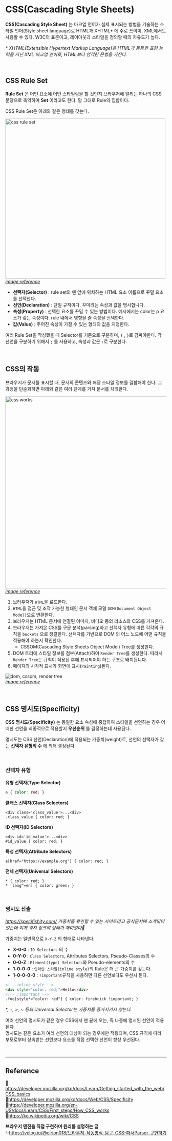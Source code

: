 # CSS(Cascading Style Sheets)

**CSS(Cascading Style Sheet)** 는 마크업 언어가 실제 표시되는 방법을 기술하는 스타일 언어(Style sheet language)로 HTML과 XHTML\* 에 주로 쓰이며, XML에서도 사용할 수 있다. W3C의 표준이고, 레이아웃과 스타일을 정의할 때의 자유도가 높다.

_\* XHTML(Extensible Hypertext Markup Language)은 HTML과 동등한 표현 능력을 지닌 XML 마크업 언어로, HTML보다 엄격한 문법을 가진다._

<br/>

## CSS Rule Set

**Rule Set** 은 어떤 요소에 어떤 스타일링을 할 것인지 브라우저에 알리는 하나의 CSS 문장으로 축약하여 **Set** 이라고도 한다. 말 그대로 Rule의 집합이다.

CSS Rule Set은 아래와 같은 형태를 갖는다.

<img src="https://user-images.githubusercontent.com/66757141/211836370-9f61a231-2988-42e0-8891-9bd827198877.png" alt="css rule set" width="500px" /><br/>
_[image reference](https://puzzleweb.ru/en/css/1_css_syntax.php)_

- **선택자(Selector)** : rule set의 맨 앞에 위치하는 HTML 요소 이름으로 꾸밀 요소를 선택한다.
- **선언(Declaration)** : 단일 규칙이다. 꾸미려는 속성과 값을 명시합니다.
- **속성(Property)** : 선택한 요소를 꾸밀 수 있는 방법이다. 예시에서는 color는 p 요소가 갖는 속성이다. rule 내에서 영향을 줄 속성을 선택한다.
- **값(Value)** : 주어진 속성이 가질 수 있는 형태의 값을 지정한다.

여러 Rule Set을 작성했을 때 Selector를 기준으로 구분하며, `{` , `}`로 감싸야한다. 각 선언을 구분하기 위해서 `;` 를 사용하고, 속성과 값은 `:`로 구분한다.

<br/>

## CSS의 작동

브라우저가 문서를 표시할 때, 문서의 콘텐츠와 해당 스타일 정보를 결합해야 한다. 그 과정을 단순화하면 아래와 같은 여러 단계를 거쳐 문서를 처리한다.

<img src="https://user-images.githubusercontent.com/66757141/211836326-4fb32b83-5d75-472c-b297-34fb9e44d32d.svg" alt="css works" width="600px" /><br/>
_[image reference](https://puzzleweb.ru/en/css/1_css_syntax.php)_

1. 브라우저가 `HTML`을 로드한다.
2. `HTML`을 접근 및 조작 가능한 형태인 문서 객체 모델 `DOM(Document Object Model)`으로 변환한다.
3. 브라우저는 HTML 문서에 연결된 이미지, 비디오 등의 리소스와 CSS를 가져온다.
4. 브라우저는 가져온 CSS를 구문 분석(parsing)하고 선택자 유형에 따른 각각의 규칙을 `buckets` 으로 정렬한다. 선택자를 기반으로 DOM 의 어느 노드에 어떤 규칙을 적용해야 하는지 확인한다.
   - CSSOM(Cascading Style Sheets Object Model) Tree를 생성한다.
5. DOM 트리에 스타일 정보를 첨부(Attach)하여 `Render Tree`를 생성한다. 따라서 `Render Tree`는 규칙이 적용된 후에 표시되어야 하는 구조로 배치됩니다.
6. 페이지의 시각적 표시가 화면에 표시(`Painting`)된다.

<img src="https://user-images.githubusercontent.com/66757141/211843953-026bdfd9-58f5-44a6-a7f2-b4a2e5971bd1.png" alt="dom, cssom, render tree" ><br/>
_[image reference](https://web.dev/critical-rendering-path-render-tree-construction/)_

<br/>

## CSS 명시도(Specificity)

**CSS 명시도(Specificity)** 는 동일한 요소 속성에 중첩하여 스타일을 선언하는 경우 어떠한 선언을 최종적으로 적용할지 **우선순위** 를 결정하는데 사용된다.

명시도는 CSS 선언(Declaration)에 적용되는 가중치(weight)로, 선언의 선택자가 갖는 **선택자 유형의 수** 에 의해 결정된다.

<br/>

### 선택자 유형

**유형 선택자(Type Selector)**

<!-- prettier-ignore -->
```css
a { color: red; }
```

**클래스 선택자(Class Selectors)**

<!-- prettier-ignore -->
```
<div class='class_value'>...<div>
.class_value { color: red; }
```

**ID 선택자(ID Selectors)**

<!-- prettier-ignore -->
```
<div id='id_value'>...<div>
#id_value { color: red; }
```

**특성 선택자(Attribute Selectors)**

<!-- prettier-ignore -->
```
a[href="https://example.org"] { color: red; }
```

**전체 선택자(Universal Selectors)**

```
* { color: red; }
* [lang^=en] { color: green; }
```

<br/>

### 명시도 산출

_https://specifishity.com/ 가중치를 확인할 수 있는 사이트라고 공식문서에 소개되어있는데 이게 뭐지 링크의 상태가 재미있다🤔_

가중치는 일반적으로 `X-Y-Z` 의 형태로 나타낸다.

- **X-0-0** : `ID Selectors` 의 수
- **0-Y-0** : `Class Selectors`, Attributes Selectors, Pseudo-Classes의 수
- **0-0-Z** : `Element(type) Selectors`와 Pseudo-elements의 수
- **1-0-0-0** : `인라인 스타일(inline style)`의 Rule은 더 큰 가중치를 갖는다.
- **1-0-0-0-0** : `!important`규칙을 사용하면 다른 선언보다도 우선시 된다.

```html
<!-- inline style -->
<div style="color: red;">Hello</div>
<!-- !important -->
.foo[style*="color: red"] { color: firebrick !important; }
```

_\*, \+, \>, ~ 등의 Universal Selector는 가중치를 증가시키지 않는다._

여러 선언의 명시도가 같은 경우 CSS에서 맨 끝에 오는, 즉 나중에 명시된 선언이 적용된다.  
명시도는 같은 요소가 여러 선언의 대상이 되는 경우에만 적용되며, CSS 규칙에 따라 부모로부터 상속받는 선언보다 요소를 직접 선택한 선언이 항상 우선된다.

<br/>

---

## Reference

📄https://developer.mozilla.org/ko/docs/Learn/Getting_started_with_the_web/CSS_basics  
📄https://developer.mozilla.org/ko/docs/Web/CSS/Specificity  
📄https://developer.mozilla.org/en-US/docs/Learn/CSS/First_steps/How_CSS_works  
📄https://ko.wikipedia.org/wiki/CSS

**브라우저 엔진을 직접 구현하며 원리를 설명하는 글**  
✨https://velog.io/@elrion018/브라우저-작동방식-탐구-CSS-파서Parser-구현하기
